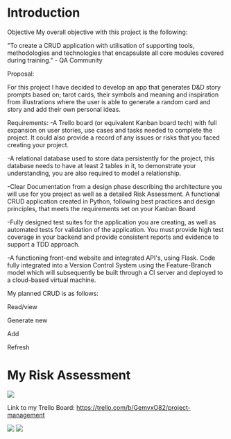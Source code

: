 # **Introduction**


Objective
My overall objective with this project is the following:

"To create a CRUD application with utilisation of supporting tools,
methodologies and technologies that encapsulate all core modules
covered during training." - QA Community

Proposal:

For this project I have decided to develop an app that generates D&D story prompts based on; tarot cards, their symbols and meaning and inspiration from illustrations where the user is able to generate a random card and story and add their own personal ideas.

Requirements:
-A Trello board (or equivalent Kanban board tech) with full expansion
on user stories, use cases and tasks needed to complete the project.
It could also provide a record of any issues or risks that you faced
creating your project.

-A relational database used to store data persistently for the
project, this database needs to have at least 2 tables in it, to
demonstrate your understanding, you are also required to model a
relationship.

-Clear Documentation from a design phase describing the architecture
you will use for you project as well as a detailed Risk Assessment.
A functional CRUD application created in Python, following best
practices and design principles, that meets the requirements set on
your Kanban Board

-Fully designed test suites for the application you are creating, as
well as automated tests for validation of the application. You must
provide high test coverage in your backend and provide consistent
reports and evidence to support a TDD approach.

-A functioning front-end website and integrated API's, using Flask.
Code fully integrated into a Version Control System using the
Feature-Branch model which will subsequently be built through a CI
server and deployed to a cloud-based virtual machine.


My planned CRUD is as follows:

Read/view

Generate new

Add

Refresh





<p align="center">
  
# **My Risk Assessment**
  </p>
  
![](https://i.imgur.com/RRHV86p.png)

Link to my Trello Board:
https://trello.com/b/GemvxO82/project-management

![](https://i.imgur.com/0UVNVFe.png)
![](https://i.imgur.com/NKLxL9B.png)
